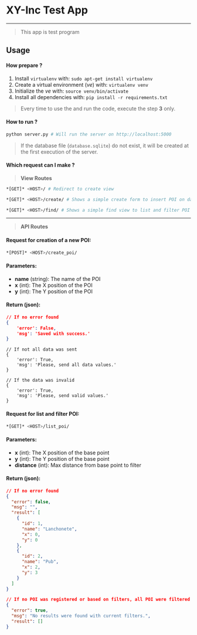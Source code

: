 # XY-Inc Test App
---
> This app is test program

## Usage

#### How prepare ?

1. Install `virtualenv` with: `sudo apt-get install virtualenv`
2. Create a virtual environment (_ve_) with: `virtualenv venv`
3. Initialize the _ve_ with: `source venv/bin/activate`
4. Install all dependencies with: `pip install -r requirements.txt`

> Every time to use the and run the code, execute the step **3** only.

#### How to run ?

```bash
python server.py # Will run the server on http://localhost:5000
```

> If the database file (`database.sqlite`) do not exist, it will be created at the first execution of the server.

#### Which request can I make ?

> **View Routes**

```bash
*[GET]* <HOST>/ # Redirect to create view
```

```bash
*[GET]* <HOST>/create/ # Shows a simple create form to insert POI on database
```

```bash
*[GET]* <HOST>/find/ # Shows a simple find view to list and filter POI
```

---
> **API Routes**

#### Request for creation of a new POI:

```bash
*[POST]* <HOST>/create_poi/
```

#### Parameters:
- **name** (string): The name of the POI
- **x** (int): The X position of the POI
- **y** (int): The Y position of the POI

#### Return (json):

```json
// If no error found
{
    'error': False,
    'msg': 'Saved with success.'
}
```
```
// If not all data was sent
{
    'error': True,
    'msg': 'Please, send all data values.'
}
```
```
// If the data was invalid
{
    'error': True,
    'msg': 'Please, send valid values.'
}
```

#### Request for list and filter POI:

```bash
*[GET]* <HOST>/list_poi/
```

#### Parameters:
- **x** (int): The X position of the base point
- **y** (int): The Y position of the base point
- **distance** (int): Max distance from base point to filter

#### Return (json):

```json
// If no error found
{
  "error": false,
  "msg": "",
  "result": [
    {
      "id": 1,
      "name": "Lanchonete",
      "x": 0,
      "y": 0
    },
    {
      "id": 2,
      "name": "Pub",
      "x": 2,
      "y": 3
    }
  ]
}
```
```json
// If no POI was registered or based on filters, all POI were filtered
{
  "error": true,
  "msg": "No results were found with current filters.",
  "result": []
}
```
